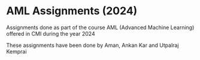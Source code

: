 # AML Assignments (2024)
Assignments done as part of the course AML (Advanced Machine Learning) offered in CMI during the year 2024 

These assignments have been done by Aman, Ankan Kar and Utpalraj Kemprai
